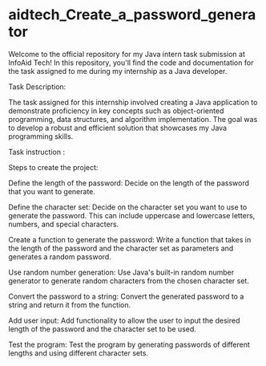 # aidtech_Create_a_password_generator
Welcome to the official repository for my Java intern task submission at InfoAid Tech! In this repository, you'll find the code and documentation for the task assigned to me during my internship as a Java developer.

Task Description:

The task assigned for this internship involved creating a Java application to demonstrate proficiency in key concepts such as object-oriented programming, data structures, and algorithm implementation. The goal was to develop a robust and efficient solution that showcases my Java programming skills.

Task instruction :

Steps to create the project:

Define the length of the password: Decide on the length of the password that you want to generate.

Define the character set: Decide on the character set you want to use to generate the password. This can include uppercase and lowercase letters, numbers, and special characters.

Create a function to generate the password: Write a function that takes in the length of the password and the character set as parameters and generates a random password.

Use random number generation: Use Java's built-in random number generator to generate random characters from the chosen character set.

Convert the password to a string: Convert the generated password to a string and return it from the function.

Add user input: Add functionality to allow the user to input the desired length of the password and the character set to be used.

Test the program: Test the program by generating passwords of different lengths and using different character sets.

